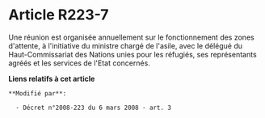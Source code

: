 # Article R223-7

Une réunion est organisée annuellement sur le fonctionnement des zones d'attente, à l'initiative du ministre chargé de
l'asile, avec le délégué du Haut-Commissariat des Nations unies pour les réfugiés, ses représentants agréés et les services
de l'Etat concernés.

**Liens relatifs à cet article**

	**Modifié par**:

	  - Décret n°2008-223 du 6 mars 2008 - art. 3
